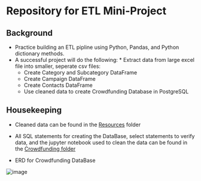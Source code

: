 # Repository for ETL Mini-Project

## Background
  *  Practice building an ETL pipline using Python, Pandas, and Python dictionary methods.
  *  A successful project will do the following:
    * Extract data from large excel file into smaller, seperate csv files:
      * Create Category and Subcategory DataFrame
      * Create Campaign DataFrame
      * Create Contacts DataFrame
      * Use cleaned data to create Crowdfunding Database in PostgreSQL

## Housekeeping
  * Cleaned data can be found in the [Resources](https://github.com/StanJohn04/crowdfunding_ETL/tree/main/Resources) folder
  * All SQL statements for creating the DataBase, select statements to verify data, and the jupyter notebook used to clean the data can be found in the [Crowdfunding folder](https://github.com/StanJohn04/crowdfunding_ETL/tree/main/Crowdfunding)

  * ERD for Crowdfunding DataBase
  
  ![image](https://github.com/StanJohn04/crowdfunding_ETL/assets/121142680/727b46c8-9cfc-4384-9161-0b6a0e82295a)

    
